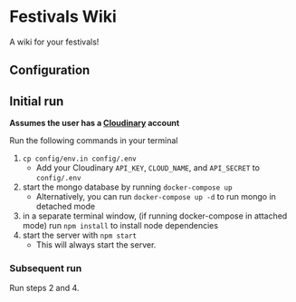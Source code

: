 # Festivals Wiki

A wiki for your festivals!



## Configuration

## Initial run

**Assumes the user has a [Cloudinary](cloudinary.com) account**

Run the following commands in your terminal

1. `cp config/env.in config/.env`
   - Add your Cloudinary `API_KEY`, `CLOUD_NAME`, and `API_SECRET` to `config/.env`
2. start the mongo database by running `docker-compose up`
   - Alternatively, you can run `docker-compose up -d` to run mongo in detached mode
3. in a separate terminal window, (if running docker-compose in attached mode) run `npm install` to install node dependencies
4. start the server with `npm start`
   - This will always start the server.

### Subsequent run

Run steps 2 and 4.